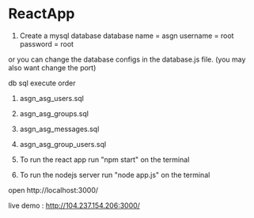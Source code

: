 # ReactApp
1. Create a mysql database
  database name = asgn
  username = root
  password = root
  
  or you can change the database configs in the database.js file.
  (you may also want change the port)
  
  db sql execute order
  1. asgn_asg_users.sql
  2. asgn_asg_groups.sql
  3. asgn_asg_messages.sql
  4. asgn_asg_group_users.sql
  
2. To run the react app run "npm start" on the terminal
3. To run the nodejs server run "node app.js" on the terminal

open http://localhost:3000/

live demo : http://104.237.154.206:3000/
